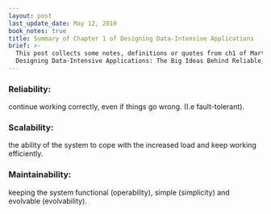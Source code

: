 ```yaml
---
layout: post
last_update_date: May 12, 2019
book_notes: true
title: Summary of Chapter 1 of Designing Data-Intensive Applications
brief: >-
  This post collects some notes, definitions or quotes from ch1 of Martin Kleppmann's book
  Designing Data-Intensive Applications: The Big Ideas Behind Reliable, Scalable, and Maintainable Systems
---
```



### Reliability:
continue working correctly, even if things go wrong. (I.e fault-tolerant).

### Scalability:
the ability of the system to cope with the increased load and keep working efficiently.

### Maintainability:
keeping the system functional (operability), simple (simplicity) and evolvable (evolvability).
